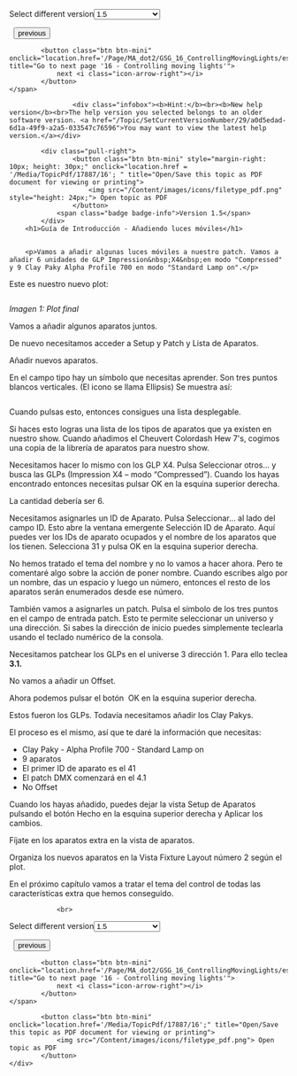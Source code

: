 
<div class="topic-navigation">

<div class="pull-right">
	<span class="pull-left">


<div class="pull-left">
<form action="/Topic/SetCurrentVersionNumber" class="form-inline" id="frmTagSelector" method="post">	<span class="form-mini">
		<div class="input-prepend"><span class="add-on">Select different version</span><select autocomplete="off" id="versionNumberId" name="versionNumberId" onchange="$(this).closest('#frmTagSelector').submit();" style="width: 120px;"><option value="">- latest -</option>
<option value="3">1.1</option>
<option value="7">1.2</option>
<option value="12">1.3</option>
<option selected="selected" value="16">1.5</option>
<option value="29">1.9</option>
</select></div>
		<input data-val="true" data-val-number="The field Int32 must be a number." data-val-required="The Int32 field is required." id="ProductId" name="ProductId" type="hidden" value="28">
		<input id="CurrentGuid" name="CurrentGuid" type="hidden" value="a0d5edad-6d1a-49f9-a2a5-033547c76596">
	</span>
</form></div>&nbsp;	</span>
	<span class="pull-right" style="white-space: nowrap;">
			<button class="btn btn-mini" onclick="location.href='/Page/MA_dot2/GSG_14_ExternalScreen/es/1.5'; " title="Go to previous page '14 - External screen'">
				<i class="icon-arrow-left"></i> previous
			</button>

			<button class="btn btn-mini" onclick="location.href='/Page/MA_dot2/GSG_16_ControllingMovingLights/es/1.5';" title="Go to next page '16 - Controlling moving lights'">
				next <i class="icon-arrow-right"></i> 
			</button>
	</span>
</div>
<div class="clear-fix" style="margin-bottom: 10px"></div>
</div>

					<div class="infobox"><b>Hint:</b><br><b>New help version</b><br>The help version you selected belongs to an older software version. <a href="/Topic/SetCurrentVersionNumber/29/a0d5edad-6d1a-49f9-a2a5-033547c76596">You may want to view the latest help version.</a></div>

			<div class="pull-right">
					<button class="btn btn-mini" style="margin-right: 10px; height: 30px;" onclick="location.href = '/Media/TopicPdf/17887/16'; " title="Open/Save this topic as PDF document for viewing or printing">
						<img src="/Content/images/icons/filetype_pdf.png" style="height: 24px;"> Open topic as PDF
					</button>
				<span class="badge badge-info">Version 1.5</span>
			</div>
		<h1>Guía de Introducción - Añadiendo luces móviles</h1>


		<p>Vamos a añadir algunas luces móviles a nuestro patch. Vamos a añadir 6 unidades de GLP Impression&nbsp;X4&nbsp;en modo "Compressed" y 9 Clay Paky Alpha Profile 700 en modo "Standard Lamp on".</p>

<p>Este es nuestro nuevo plot:</p>

<p><img alt="" src="/Media/Image/Dot2_GettingStarted_AddingMovingLights_01_1-0.png"></p>

<p><em>Imagen 1:&nbsp;Plot final</em></p>

<p>Vamos a añadir algunos aparatos juntos.</p>

<p>De nuevo necesitamos acceder a&nbsp;<span class="hardkey">Setup</span>&nbsp;y&nbsp;<span class="softkey">Patch&nbsp;y Lista de Aparatos</span>.</p>

<p>Añadir nuevos aparatos.</p>

<p>En el campo tipo hay un símbolo que necesitas aprender. Son tres puntos blancos verticales. (El icono se llama Ellipsis) Se muestra así:</p>

<p><img alt="" src="/Media/Image/Dot2_GettingStarted_AddingMovingLights_02_1-0.png"></p>

<p>Cuando pulsas esto, entonces consigues una lista desplegable.</p>

<p>Si haces esto logras una lista de los tipos de aparatos que ya existen en nuestro show. Cuando añadimos el Cheuvert&nbsp;Colordash Hew 7's, cogimos una copia de la librería de aparatos para nuestro show.</p>

<p>Necesitamos hacer lo mismo con los GLP&nbsp;X4. Pulsa&nbsp;<span class="softkey">Seleccionar otros...</span>&nbsp;y busca las GLPs (Impression X4 – modo “Compressed”). Cuando los hayas encontrado entonces necesitas pulsar&nbsp;<span class="softkey">OK</span> en la esquina superior derecha.</p>

<p>La cantidad debería ser 6.</p>

<p>Necesitamos asignarles un ID de Aparato. Pulsa&nbsp;<span class="softkey">Seleccionar...</span> al lado del campo ID. Esto abre la ventana emergente Selección ID de Aparato. Aquí puedes ver los IDs de aparato ocupados y el nombre de los aparatos que los tienen. Selecciona <span class="softkey">31</span>&nbsp;y pulsa&nbsp;<span class="softkey">OK</span> en la esquina superior derecha.</p>

<p>No hemos tratado el tema del nombre y no lo vamos a hacer ahora. Pero te comentaré algo sobre la acción de poner nombre. Cuando escribes algo por un nombre, das un espacio y luego un número, entonces el resto de los aparatos serán enumerados desde ese número.</p>

<p>También vamos a asignarles un patch. Pulsa el símbolo de los tres puntos en el campo de entrada patch. Esto te permite seleccionar un universo y una dirección. Si sabes la dirección de inicio puedes simplemente teclearla usando el teclado numérico de la consola.</p>

<p>Necesitamos patchear los GLPs en el universe 3 dirección 1. Para ello teclea <strong>3.1.</strong></p>

<p>No vamos a añadir un Offset.</p>

<p>Ahora podemos pulsar el botón&nbsp; <span class="softkey">OK</span> en la esquina superior derecha.</p>

<p>Estos fueron los GLPs. Todavía necesitamos añadir los Clay Pakys.</p>

<p>El proceso es el mismo, así que te daré la información que necesitas:</p>

<ul>
	<li>Clay Paky - Alpha Profile 700 - Standard Lamp on</li>
	<li>9 aparatos</li>
	<li>El primer ID de aparato es el 41</li>
	<li>El patch DMX comenzará en el 4.1</li>
	<li>No Offset</li>
</ul>

<p>Cuando los hayas añadido, puedes dejar la vista Setup de Aparatos pulsando el botón&nbsp;<span class="softkey">Hecho</span>&nbsp;en la esquina superior derecha y&nbsp;<span class="softkey">Aplicar los cambios</span>.&nbsp;</p>

<p>Fíjate en los aparatos extra en la vista de aparatos.</p>

<p>Organiza los nuevos aparatos en la Vista&nbsp;Fixture Layout número 2 según el plot.</p>

<p>En el próximo capítulo vamos a tratar el tema del control de todas las características extra que hemos conseguido.</p>


				<br>
<div class="topic-navigation">

<div class="pull-right">
	<span class="pull-left">


<div class="pull-left">
<form action="/Topic/SetCurrentVersionNumber" class="form-inline" id="frmTagSelector" method="post">	<span class="form-mini">
		<div class="input-prepend"><span class="add-on">Select different version</span><select autocomplete="off" id="versionNumberId" name="versionNumberId" onchange="$(this).closest('#frmTagSelector').submit();" style="width: 120px;"><option value="">- latest -</option>
<option value="3">1.1</option>
<option value="7">1.2</option>
<option value="12">1.3</option>
<option selected="selected" value="16">1.5</option>
<option value="29">1.9</option>
</select></div>
		<input data-val="true" data-val-number="The field Int32 must be a number." data-val-required="The Int32 field is required." id="ProductId" name="ProductId" type="hidden" value="28">
		<input id="CurrentGuid" name="CurrentGuid" type="hidden" value="a0d5edad-6d1a-49f9-a2a5-033547c76596">
	</span>
</form></div>&nbsp;	</span>
	<span class="pull-right" style="white-space: nowrap;">
			<button class="btn btn-mini" onclick="location.href='/Page/MA_dot2/GSG_14_ExternalScreen/es/1.5'; " title="Go to previous page '14 - External screen'">
				<i class="icon-arrow-left"></i> previous
			</button>

			<button class="btn btn-mini" onclick="location.href='/Page/MA_dot2/GSG_16_ControllingMovingLights/es/1.5';" title="Go to next page '16 - Controlling moving lights'">
				next <i class="icon-arrow-right"></i> 
			</button>
	</span>
</div>
	<div class="clear-fix"></div>
	<div class="pull-right">
	
			<button class="btn btn-mini" onclick="location.href='/Media/TopicPdf/17887/16';" title="Open/Save this topic as PDF document for viewing or printing">
				<img src="/Content/images/icons/filetype_pdf.png"> Open topic as PDF
			</button>
	</div>
<div class="clear-fix" style="margin-bottom: 10px"></div>
</div>

	